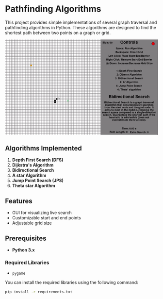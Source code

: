 # Pathfinding Algorithms

This project provides simple implementations of several graph traversal and pathfinding algorithms in Python. These algorithms are designed to find the shortest path between two points on a graph or grid.

![Demo](/src/assets/images/demo.gif)

## Algorithms Implemented
1. **Depth First Search (DFS)**
2. **Dijkstra's Algorithm**
3. **Bidirectional Search**
4. **A star Algorithm**
5. **Jump Point Search (JPS)**
6. **Theta star Algorithm**

## Features
- GUI for visualizing live search
- Customizable start and end points
- Adjustable grid size

## Prerequisites
- **Python 3.x**

### Required Libraries
- `pygame`

You can install the required libraries using the following command:

```bash
pip install -r requirements.txt
